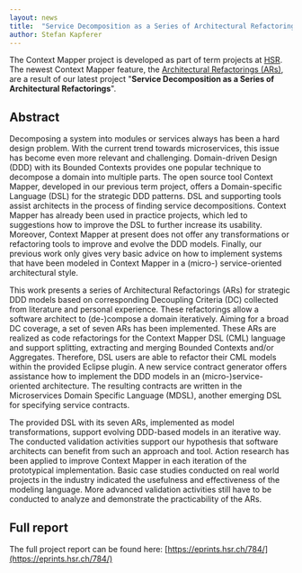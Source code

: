 ```yaml
---
layout: news
title:  "Service Decomposition as a Series of Architectural Refactorings"
author: Stefan Kapferer
---
```


The Context Mapper project is developed as part of term projects at [HSR](https://www.hsr.ch). The newest Context Mapper feature, the 
[Architectural Refactorings (ARs)](/docs/architectural-refactorings/), are a result of our latest project "**Service Decomposition as a Series of Architectural Refactorings**".

## Abstract
Decomposing a system into modules or services always has been a hard design problem. With the current trend towards microservices, this issue has become even more relevant and challenging. Domain-driven Design (DDD) with its Bounded Contexts provides one popular technique to decompose a domain into multiple parts. The open source tool Context Mapper, developed in our previous term project, offers a Domain-specific Language (DSL) for the strategic DDD patterns. DSL and supporting tools assist architects in the process of finding service decompositions. Context Mapper has already been used in practice projects, which led to suggestions how to improve the DSL to further increase its usability. Moreover, Context Mapper at present does not offer any transformations or refactoring tools to improve and evolve the DDD models. Finally, our previous work only gives very basic advice on how to implement systems that have been modeled in Context Mapper in a (micro-) service-oriented architectural style.

This work presents a series of Architectural Refactorings (ARs) for strategic DDD models based on corresponding Decoupling Criteria (DC) collected from literature and personal experience. These refactorings allow a software architect to (de-)compose a domain iteratively. Aiming for a broad DC coverage, a set of seven ARs has been implemented. These ARs are realized as code refactorings for the Context Mapper DSL (CML) language and support splitting, extracting and merging Bounded Contexts and/or Aggregates. Therefore, DSL users are able to refactor their CML models within the provided Eclipse plugin. A new service contract generator offers assistance how to implement the DDD models in an (micro-)service-oriented architecture. The resulting contracts are written in the Microservices Domain Specific Language (MDSL), another emerging DSL for specifying service contracts.
 
The provided DSL with its seven ARs, implemented as model transformations, support evolving DDD-based models in an iterative way. The conducted validation activities support our hypothesis that software architects can benefit from such an approach and tool. Action research has been applied to improve Context Mapper in each iteration of the prototypical implementation. Basic case studies conducted on real world projects in the industry indicated the usefulness and effectiveness of the modeling language. More advanced validation activities still have to be conducted to analyze and demonstrate the practicability of the ARs.

## Full report
The full project report can be found here: [https://eprints.hsr.ch/784/](https://eprints.hsr.ch/784/)
